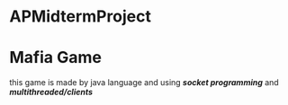 # APMidtermProject

# Mafia Game 
 <p>this game is made by java language and using <i><strong>socket programming</strong></i> and <i><strong>multithreaded/clients</strong></i></p>
